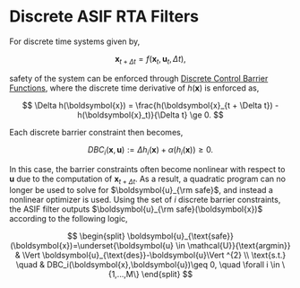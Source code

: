 # Discrete ASIF RTA Filters

For discrete time systems given by,

$$
    \boldsymbol{x}_{t + \Delta t} = f(\boldsymbol{x}_t, \boldsymbol{u}_t, \Delta t),
$$

safety of the system can be enforced through [Discrete Control Barrier Functions](https://hybrid-robotics.berkeley.edu/publications/RSS2017_Discrete_CBF.pdf), where the discrete time derivative of $h(\boldsymbol{x})$ is enforced as,

$$
        \Delta h(\boldsymbol{x}) = \frac{h(\boldsymbol{x}_{t + \Delta t}) - h(\boldsymbol{x}_t)}{\Delta t} \ge 0.
$$

Each discrete barrier constraint then becomes,

$$
    DBC_i(\boldsymbol{x},\boldsymbol{u}) := \Delta h_i(\boldsymbol{x}) + \alpha(h_i(\boldsymbol{x})) \ge 0.
$$

In this case, the barrier constraints often become nonlinear with respect to $\boldsymbol{u}$ due to the computation of $\boldsymbol{x}_{t + \Delta t}$. As a result, a quadratic program can no longer be used to solve for $\boldsymbol{u}_{\rm safe}$, and instead a nonlinear optimizer is used. Using the set of $i$ discrete barrier constraints, the ASIF filter outputs $\boldsymbol{u}_{\rm safe}(\boldsymbol{x})$ according to the following logic,

$$
\begin{split}
\boldsymbol{u}_{\text{safe}}(\boldsymbol{x})=\underset{\boldsymbol{u} \in \mathcal{U}}{\text{argmin}} & \Vert \boldsymbol{u}_{\text{des}}-\boldsymbol{u}\Vert ^{2} \\
\text{s.t.} \quad & DBC_i(\boldsymbol{x},\boldsymbol{u})\geq 0, \quad \forall i \in \{1,...,M\}
\end{split}
$$
